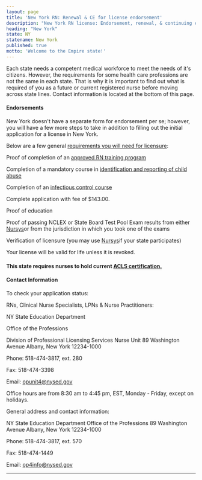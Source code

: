 ```yaml
---
layout: page
title: 'New York RN: Renewal & CE for license endorsement'
description: "New York RN license: Endorsement, renewal, & continuing ed. Stay updated & maintain nursing license.\r"
heading: "New York"
state: NY
statename: New York
published: true
motto: 'Welcome to the Empire state!'
---
```


Each state needs a competent medical workforce to meet the needs of it's
citizens. However, the requirements for some health care professions are
not the same in each state. That is why it is important to find out what
is required of you as a future or current registered nurse before moving
across state lines. Contact information is located at the bottom of this
page.

#### Endorsements

New York doesn't have a separate form for endorsement per se; however,
you will have a few more steps to take in addition to filling out the
initial application for a license in New York.

Below are a few general [requirements you will need for
licensure](https://www.op.nysed.gov/professions-index/nursing):

Proof of completion of an [approved RN training
program](https://www.op.nysed.gov/professions-index/nursing)

Completion of a mandatory course in [identification and reporting of
child abuse](https://www.op.nysed.gov/training/camemo.htm)

Completion of an [infectious control
course](https://www.op.nysed.gov/about/training-continuing-education/infection-control)

Complete application with fee of \$143.00.

Proof of education

Proof of passing NCLEX or State Board Test Pool Exam results from either
[Nursys](https://www.nursys.com/)or from the jurisdiction in which you
took one of the exams

Verification of licensure (you may use
[Nursys](https://www.nursys.com/)if your state participates)

Your license will be valid for life unless it is revoked.

#### This state requires nurses to hold current [ACLS certification.](https://www.acls.net/new-york-acls-pals-bls)

#### Contact Information

To check your application status:

RNs, Clinical Nurse Specialists, LPNs & Nurse Practitioners:

NY State Education Department

Office of the Professions

Division of Professional Licensing Services
Nurse Unit
89 Washington Avenue
Albany, New York 12234-1000

Phone: 518-474-3817, ext. 280

Fax: 518-474-3398

Email: <opunit4@nysed.gov>

Office hours are from 8:30 am to 4:45 pm, EST, Monday - Friday, except
on holidays.

General address and contact information:

NY State Education Department
Office of the Professions
89 Washington Avenue
Albany, New York 12234-1000

Phone: 518-474-3817, ext. 570

Fax: 518-474-1449

Email: <op4info@nysed.gov>

* * * * *
